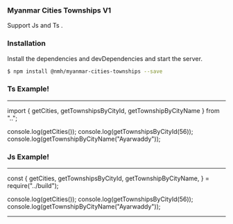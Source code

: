 ### Myanmar Cities Townships V1

Support Js and Ts .

### Installation

Install the dependencies and devDependencies and start the server.

```sh
$ npm install @nmh/myanmar-cities-townships --save
```

### Ts Example!

---

import { getCities, getTownshipsByCityId, getTownshipByCityName } from "..";

console.log(getCities());
console.log(getTownshipsByCityId(56));
console.log(getTownshipByCityName("Ayarwaddy"));

### Js Example!

---

const {
getCities,
getTownshipsByCityId,
getTownshipByCityName,
} = require("../build");

console.log(getCities());
console.log(getTownshipsByCityId(56));
console.log(getTownshipByCityName("Ayarwaddy"));

---
